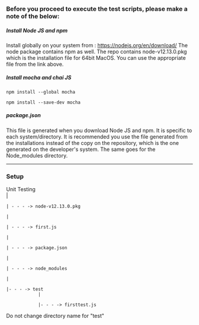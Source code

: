 ### Before you proceed to execute the test scripts, please make a note of the below:

##### Install Node JS and npm
Install globally on your system from : https://nodejs.org/en/download/
The node package contains npm as well.
The repo contains node-v12.13.0.pkg which is the installation file for 64bit MacOS. You can use the appropriate file from the link above.

##### Install mocha and chai JS

`npm install --global mocha`

`npm install --save-dev mocha`

##### package.json
This file is generated when you download Node JS and npm. It is specific to each system/directory.
It is recommended you use the file generated from the installations instead of the copy on the repository, which is the one generated on the developer's system.
The same goes for the Node_modules directory.

---

### Setup

Unit Testing  
    |

    | - - - -> node-v12.13.0.pkg

    |

    | - - - -> first.js
    
    |

    | - - - -> package.json

    |

    | - - - -> node_modules

    |

    |- - - -> test
                |

                |- - - -> firsttest.js

Do not change directory name for "test"
